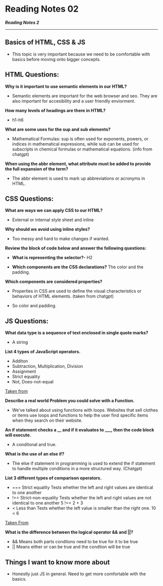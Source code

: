 # Reading Notes 02
***Reading Notes 2***

---

## Basics of HTML, CSS & JS
* This topic is very important because we need to be comfortable with basics before moving onto bigger concepts. 

## HTML Questions: 
**Why is it important to use semantic elements in our HTML?**

* Semantic elements are important for the web browser and seo. They are also important for accesibility and a user friendly enviorment. 

**How many levels of headings are there in HTML?**
* h1-h6

**What are some uses for the sup and sub elements?**
* Mathematical Formulas: sup is often used for exponents, powers, or indices in mathematical expressions, while sub can be used for subscripts in chemical formulas or mathematical equations. (info from chatgpt)

**When using the abbr element, what attribute must be added to provide the full expansion of the term?**

* The abbr element is used to mark up abbreviations or acronyms in HTML. 

## CSS Questions: 
**What are ways we can apply CSS to our HTML?**
* External or internal style sheet and inline

**Why should we avoid using inline styles?**
* Too messy and hard to make changes if wanted.

**Review the block of code below and answer the following questions:**

* **What is representing the selector?-** H2


* **Which components are the CSS declarations?** The color and the padding. 


 **Which components are considered properties?**
 * Properties in CSS are used to define the visual characteristics or behaviors of HTML elements.
 (taken from chatgpt)

 * So color and padding. 

 ## JS Questions:
  **What data type is a sequence of text enclosed in single quote marks?** 
* A string

 **List 4 types of JavaScript operators.**

 * Additon
 * Subtraction, Multiplication, Division
 * Assignment
 * Strict equality
 * Not, Does-not-equal

[Taken from](https://developer.mozilla.org/en-US/docs/Learn/Getting_started_with_the_web/JavaScript_basics)
 
 **Describe a real world Problem you could solve with a Function.**

 * We've talked about using functions with loops. Websites that sell clothes or items use loops and functions to help the user find specific items when they search on their website. 

 **An if statement checks a __ and if it evaluates to ___, then the code block will execute.**
* A conditonal and true.

**What is the use of an else if?**
 
* The else if statement in programming is used to extend the if statement to handle multiple conditions in a more structured way. (Chatgpt)


**List 3 different types of comparison operators.**
* ===	Strict equality	Tests whether the left and right values are identical to one another
* !==	Strict-non-equality	Tests whether the left and right values are not identical to one another	5 !== 2 + 3
* <	Less than	Tests whether the left value is smaller than the right one.	10 < 6

[Taken From](https://developer.mozilla.org/en-US/docs/Learn/JavaScript/First_steps/Math#comparison_operators)

**What is the difference between the logical operator && and ||?**

* && Means both parts condtions need to be true for it to be true
* || Means either or can be true and the condtion will be true

## Things I want to know more about

* Honestly just JS in general. Need to get more comfortable with the basics. 